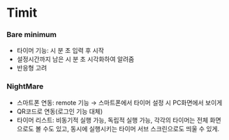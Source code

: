 # Timit

### Bare minimum

- 타이머 기능: 시 분 초 입력 후 시작
- 설정시간까지 남은 시 분 초 시각화하여 알려줌
- 반응형 고려

### NightMare

- 스마트폰 연동: remote 기능 → 스마트폰에서 타이머 설정 시 PC화면에서 보이게
- QR코드로 연동(로그인 기능 대체)
- 타이머 리스트: 비동기적 실행 가능, 독립적 실행 가능, 각각의 타이머는 전체 화면으로도 볼 수도 있고, 동시에 실행시키는 타이머 서브 스크린으로도 띄울 수 있게.
